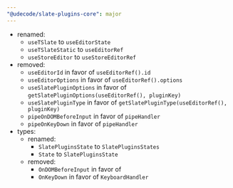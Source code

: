 ```yaml
---
"@udecode/slate-plugins-core": major
---
```


- renamed:
  - `useTSlate` to `useEditorState`
  - `useTSlateStatic` to `useEditorRef`
  - `useStoreEditor` to `useStoreEditorRef`
- removed:
  - `useEditorId` in favor of `useEditorRef().id`
  - `useEditorOptions` in favor of `useEditorRef().options`
  - `useSlatePluginOptions` in favor of `getSlatePluginOptions(useEditorRef(), pluginKey)`
  - `useSlatePluginType` in favor of `getSlatePluginType(useEditorRef(), pluginKey)`
  - `pipeOnDOMBeforeInput` in favor of `pipeHandler`
  - `pipeOnKeyDown` in favor of `pipeHandler`
- types:
  - renamed:
    - `SlatePluginsState` to `SlatePluginsStates`
    - `State` to `SlatePluginsState`
  - removed:
    - `OnDOMBeforeInput` in favor of
    - `OnKeyDown` in favor of `KeyboardHandler`
